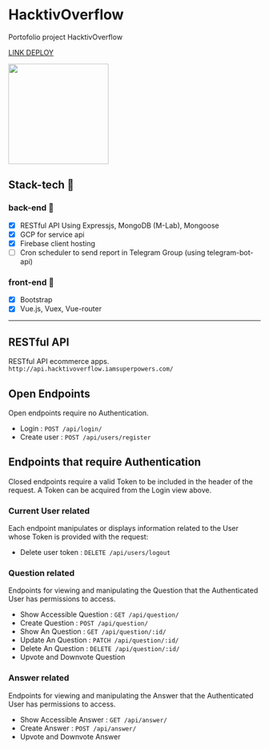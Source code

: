# HacktivOverflow
Portofolio project HacktivOverflow

[LINK DEPLOY](https://hacktivoverflow.iamsuperpowers.com)

<img src="http://sarahsplace.com.au/wp-content/uploads/2018/02/MADE-WITH-LOVE-800x675.jpg" width="200">

## Stack-tech :dart:

### back-end :wrench:
- [x] RESTful API Using Expressjs, MongoDB (M-Lab), Mongoose
- [x] GCP for service api
- [x] Firebase client hosting
- [ ] Cron scheduler to send report in Telegram Group (using telegram-bot-api)

### front-end :art:
- [x] Bootstrap
- [x] Vue.js, Vuex, Vue-router

---

## RESTful API
RESTful API ecommerce apps.
`http://api.hacktivoverflow.iamsuperpowers.com/`

## Open Endpoints

Open endpoints require no Authentication.

* Login : `POST /api/login/`
* Create user : `POST /api/users/register`

## Endpoints that require Authentication

Closed endpoints require a valid Token to be included in the header of the
request. A Token can be acquired from the Login view above.

### Current User related

Each endpoint manipulates or displays information related to the User whose
Token is provided with the request:

* Delete user token : `DELETE /api/users/logout`

### Question related

Endpoints for viewing and manipulating the Question that the Authenticated User
has permissions to access.

* Show Accessible Question : `GET /api/question/`
* Create Question : `POST /api/question/`
* Show An Question : `GET /api/question/:id/`
* Update An Question : `PATCH /api/question/:id/`
* Delete An Question : `DELETE /api/question/:id/`
* Upvote and Downvote Question

### Answer related

Endpoints for viewing and manipulating the Answer that the Authenticated User
has permissions to access.

* Show Accessible Answer : `GET /api/answer/`
* Create Answer : `POST /api/answer/`
* Upvote and Downvote Answer